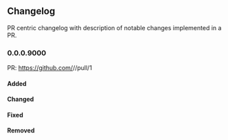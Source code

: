 ## Changelog

PR centric changelog with description of notable changes implemented in a PR.

### 0.0.0.9000

PR: https://github.com/<github-username>/<github-repo>/pull/1

#### Added

<!--
Example:
- Added Dockerfile
-->

#### Changed

<!--
Example:
- Updated template ci.yml test
-->

#### Fixed

<!--
Example:
- Fixed bug xxx
-->

#### Removed

<!--
Example:
- Removed containers/ folder
-->
